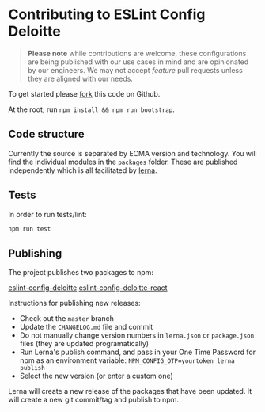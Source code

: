 # Contributing to ESLint Config Deloitte

> **Please note** while contributions are welcome, these configurations are being published with our use cases in mind and are opinionated by our engineers. We may not accept *feature* pull requests unless they are aligned with our needs.

To get started please [fork](https://github.com/DeloitteDigitalAPAC/eslint-config-deloitte#fork-destination-box) this code on Github.

At the root; run `npm install && npm run bootstrap`.

## Code structure

Currently the source is separated by ECMA version and technology. You will find the individual modules in the `packages` folder. These are published independently which is all facilitated by [lerna](https://github.com/lerna/lerna).

## Tests

In order to run tests/lint:

```bash
npm run test
```

## Publishing

The project publishes two packages to npm:

[eslint-config-deloitte](https://www.npmjs.com/package/eslint-config-deloitte)
[eslint-config-deloitte-react](https://www.npmjs.com/package/eslint-config-deloitte-react)

Instructions for publishing new releases:

- Check out the `master` branch
- Update the `CHANGELOG.md` file and commit
- Do not manually change version numbers in `lerna.json` or `package.json` files (they are updated programatically)
- Run Lerna's publish command, and pass in your One Time Password for npm as an environment variable: `NPM_CONFIG_OTP=yourtoken lerna publish`
- Select the new version (or enter a custom one)

Lerna will create a new release of the packages that have been updated. It will create a new git commit/tag and publish to npm.
